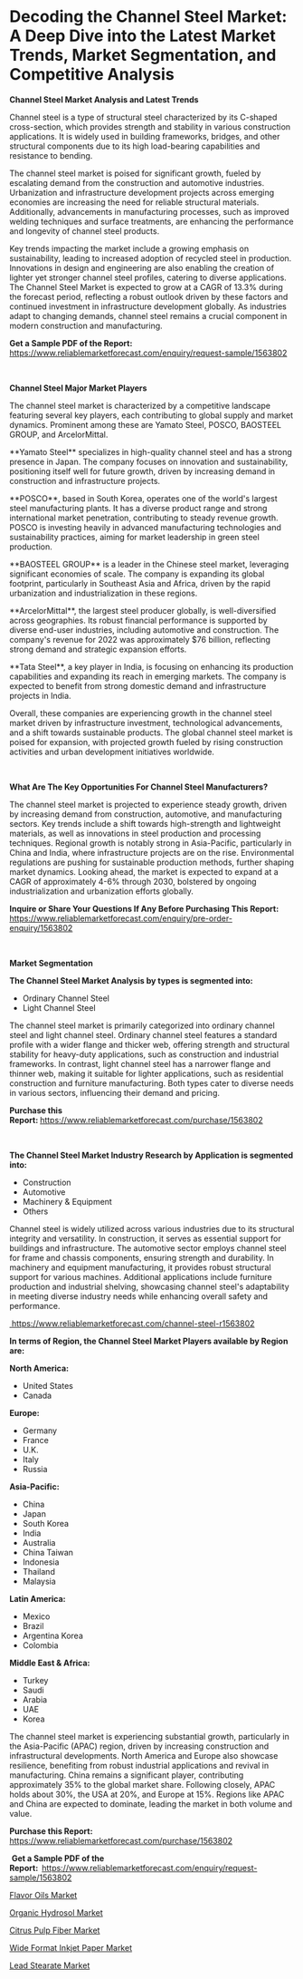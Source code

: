 <p><h1>Decoding the Channel Steel Market: A Deep Dive into the Latest Market Trends, Market Segmentation, and Competitive Analysis</h1></p><p><strong>Channel Steel Market Analysis and Latest Trends</strong></p>
<p><p>Channel steel is a type of structural steel characterized by its C-shaped cross-section, which provides strength and stability in various construction applications. It is widely used in building frameworks, bridges, and other structural components due to its high load-bearing capabilities and resistance to bending. </p><p>The channel steel market is poised for significant growth, fueled by escalating demand from the construction and automotive industries. Urbanization and infrastructure development projects across emerging economies are increasing the need for reliable structural materials. Additionally, advancements in manufacturing processes, such as improved welding techniques and surface treatments, are enhancing the performance and longevity of channel steel products.</p><p>Key trends impacting the market include a growing emphasis on sustainability, leading to increased adoption of recycled steel in production. Innovations in design and engineering are also enabling the creation of lighter yet stronger channel steel profiles, catering to diverse applications. The Channel Steel Market is expected to grow at a CAGR of 13.3% during the forecast period, reflecting a robust outlook driven by these factors and continued investment in infrastructure development globally. As industries adapt to changing demands, channel steel remains a crucial component in modern construction and manufacturing.</p></p>
<p><strong>Get a Sample PDF of the Report:&nbsp;</strong> <a href="https://www.reliablemarketforecast.com/enquiry/request-sample/1563802?utm_campaign=1110&utm_medium=2&utm_source=Github&utm_content=ia&utm_term=30012025&utm_id=channel-steel">https://www.reliablemarketforecast.com/enquiry/request-sample/1563802</a></p>
<p>&nbsp;</p>
<p><strong>Channel Steel Major Market Players</strong></p>
<p><p>The channel steel market is characterized by a competitive landscape featuring several key players, each contributing to global supply and market dynamics. Prominent among these are Yamato Steel, POSCO, BAOSTEEL GROUP, and ArcelorMittal. </p><p>**Yamato Steel** specializes in high-quality channel steel and has a strong presence in Japan. The company focuses on innovation and sustainability, positioning itself well for future growth, driven by increasing demand in construction and infrastructure projects.</p><p>**POSCO**, based in South Korea, operates one of the world's largest steel manufacturing plants. It has a diverse product range and strong international market penetration, contributing to steady revenue growth. POSCO is investing heavily in advanced manufacturing technologies and sustainability practices, aiming for market leadership in green steel production.</p><p>**BAOSTEEL GROUP** is a leader in the Chinese steel market, leveraging significant economies of scale. The company is expanding its global footprint, particularly in Southeast Asia and Africa, driven by the rapid urbanization and industrialization in these regions. </p><p>**ArcelorMittal**, the largest steel producer globally, is well-diversified across geographies. Its robust financial performance is supported by diverse end-user industries, including automotive and construction. The company's revenue for 2022 was approximately $76 billion, reflecting strong demand and strategic expansion efforts.</p><p>**Tata Steel**, a key player in India, is focusing on enhancing its production capabilities and expanding its reach in emerging markets. The company is expected to benefit from strong domestic demand and infrastructure projects in India.</p><p>Overall, these companies are experiencing growth in the channel steel market driven by infrastructure investment, technological advancements, and a shift towards sustainable products. The global channel steel market is poised for expansion, with projected growth fueled by rising construction activities and urban development initiatives worldwide.</p></p>
<p>&nbsp;</p>
<p><strong>What Are The Key Opportunities For Channel Steel Manufacturers?</strong></p>
<p><p>The channel steel market is projected to experience steady growth, driven by increasing demand from construction, automotive, and manufacturing sectors. Key trends include a shift towards high-strength and lightweight materials, as well as innovations in steel production and processing techniques. Regional growth is notably strong in Asia-Pacific, particularly in China and India, where infrastructure projects are on the rise. Environmental regulations are pushing for sustainable production methods, further shaping market dynamics. Looking ahead, the market is expected to expand at a CAGR of approximately 4-6% through 2030, bolstered by ongoing industrialization and urbanization efforts globally.</p></p>
<p><strong>Inquire or Share Your Questions If Any Before Purchasing This Report:</strong> <a href="https://www.reliablemarketforecast.com/enquiry/pre-order-enquiry/1563802?utm_campaign=1110&utm_medium=2&utm_source=Github&utm_content=ia&utm_term=30012025&utm_id=channel-steel">https://www.reliablemarketforecast.com/enquiry/pre-order-enquiry/1563802</a></p>
<p>&nbsp;</p>
<p><strong>Market Segmentation</strong></p>
<p><strong>The Channel Steel Market Analysis by types is segmented into:</strong></p>
<p><ul><li>Ordinary Channel Steel</li><li>Light Channel Steel</li></ul></p>
<p><p>The channel steel market is primarily categorized into ordinary channel steel and light channel steel. Ordinary channel steel features a standard profile with a wider flange and thicker web, offering strength and structural stability for heavy-duty applications, such as construction and industrial frameworks. In contrast, light channel steel has a narrower flange and thinner web, making it suitable for lighter applications, such as residential construction and furniture manufacturing. Both types cater to diverse needs in various sectors, influencing their demand and pricing.</p></p>
<p><strong>Purchase this Report:&nbsp;</strong><a href="https://www.reliablemarketforecast.com/purchase/1563802?utm_campaign=1110&utm_medium=2&utm_source=Github&utm_content=ia&utm_term=30012025&utm_id=channel-steel">https://www.reliablemarketforecast.com/purchase/1563802</a></p>
<p>&nbsp;</p>
<p><strong>The Channel Steel Market Industry Research by Application is segmented into:</strong></p>
<p><ul><li>Construction</li><li>Automotive</li><li>Machinery & Equipment</li><li>Others</li></ul></p>
<p><p>Channel steel is widely utilized across various industries due to its structural integrity and versatility. In construction, it serves as essential support for buildings and infrastructure. The automotive sector employs channel steel for frame and chassis components, ensuring strength and durability. In machinery and equipment manufacturing, it provides robust structural support for various machines. Additional applications include furniture production and industrial shelving, showcasing channel steel's adaptability in meeting diverse industry needs while enhancing overall safety and performance.</p></p>
<p><a href="https://www.reliablemarketforecast.com/channel-steel-r1563802?utm_campaign=1110&utm_medium=2&utm_source=Github&utm_content=ia&utm_term=30012025&utm_id=channel-steel">&nbsp;https://www.reliablemarketforecast.com/channel-steel-r1563802</a></p>
<p><strong>In terms of Region, the Channel Steel Market Players available by Region are:</strong></p>
<p>
    <p> <strong> North America: </strong>
        <ul>
            <li>United States</li>
            <li>Canada</li>
        </ul>
        </p> 
    <p> <strong> Europe: </strong>
        <ul>
            <li>Germany</li>
            <li>France</li>
            <li>U.K.</li>
            <li>Italy</li>
            <li>Russia</li>
        </ul>
        </p> 
    <p> <strong> Asia-Pacific: </strong>
        <ul>
            <li>China</li>
            <li>Japan</li>
            <li>South Korea</li>
            <li>India</li>
            <li>Australia</li>
            <li>China Taiwan</li>
            <li>Indonesia</li>
            <li>Thailand</li>
            <li>Malaysia</li>
        </ul>
        </p> 
    <p> <strong> Latin America: </strong>
        <ul>
            <li>Mexico</li>
            <li>Brazil</li>
            <li>Argentina Korea</li>
            <li>Colombia</li>
        </ul>
        </p> 
    <p> <strong> Middle East & Africa: </strong>
        <ul>
            <li>Turkey</li>
            <li>Saudi</li>
            <li>Arabia</li>
            <li>UAE</li>
            <li>Korea</li>
        </ul>
    </p>
    </p>
<p><p>The channel steel market is experiencing substantial growth, particularly in the Asia-Pacific (APAC) region, driven by increasing construction and infrastructural developments. North America and Europe also showcase resilience, benefiting from robust industrial applications and revival in manufacturing. China remains a significant player, contributing approximately 35% to the global market share. Following closely, APAC holds about 30%, the USA at 20%, and Europe at 15%. Regions like APAC and China are expected to dominate, leading the market in both volume and value.</p></p>
<p><strong>Purchase this Report: </strong><a href="https://www.reliablemarketforecast.com/purchase/1563802?utm_campaign=1110&utm_medium=2&utm_source=Github&utm_content=ia&utm_term=30012025&utm_id=channel-steel">https://www.reliablemarketforecast.com/purchase/1563802</a></p>
<p>&nbsp;<strong>Get a Sample PDF of the Report:&nbsp;&nbsp;</strong><a href="https://www.reliablemarketforecast.com/enquiry/request-sample/1563802?utm_campaign=1110&utm_medium=2&utm_source=Github&utm_content=ia&utm_term=30012025&utm_id=channel-steel">https://www.reliablemarketforecast.com/enquiry/request-sample/1563802</a></p>
<p><strong></strong></p>
<p><p><a href="https://github.com/globismark/Market-Research-Report-List-6/blob/main/flavor-oils-market.md?utm_campaign=1110&utm_medium=2&utm_source=Github&utm_content=ia&utm_term=30012025&utm_id=channel-steel">Flavor Oils Market</a></p><p><a href="https://github.com/prosalinda88/Market-Research-Report-List-7/blob/main/organic-hydrosol-market.md?utm_campaign=1110&utm_medium=2&utm_source=Github&utm_content=ia&utm_term=30012025&utm_id=channel-steel">Organic Hydrosol Market</a></p><p><a href="https://github.com/NarcisoFerry/Market-Research-Report-List-1/blob/main/citrus-pulp-fiber-market.md?utm_campaign=1110&utm_medium=2&utm_source=Github&utm_content=ia&utm_term=30012025&utm_id=channel-steel">Citrus Pulp Fiber Market</a></p><p><a href="https://github.com/FosterFahey91/Market-Research-Report-List-1/blob/main/wide-format-inkjet-paper-market.md?utm_campaign=1110&utm_medium=2&utm_source=Github&utm_content=ia&utm_term=30012025&utm_id=channel-steel">Wide Format Inkjet Paper Market</a></p><p><a href="https://github.com/kathiestrine5ty/Market-Research-Report-List-1/blob/main/lead-stearate-market.md?utm_campaign=1110&utm_medium=2&utm_source=Github&utm_content=ia&utm_term=30012025&utm_id=channel-steel">Lead Stearate Market</a></p></p>